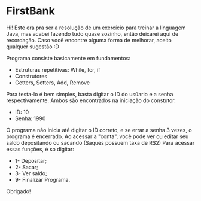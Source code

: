 # FirstBank
Hi! 
Este era pra ser a resolução de um exercício para treinar a linguagem Java, mas acabei fazendo tudo quase sozinho, então deixarei aqui de recordação.
Caso você encontre alguma forma de melhorar, aceito qualquer sugestão :D

Programa consiste basicamente em fundamentos:
- Estruturas repetitivas: While, for, if
- Construtores
- Getters, Setters, Add, Remove


Para testa-lo é bem simples, basta digitar o ID do usúario e a senha respectivamente. Ambos são encontrados na iniciação do constutor.
* ID: 10
* Senha: 1990

O programa não inicia até digitar o ID correto, e se errar a senha 3 vezes, o programa é encerrado.
Ao acessar a "conta", você pode ver ou editar seu saldo depositando ou sacando (Saques possuem taxa de R$2)
Para acessar essas funções, é so digitar:
- 1- Depositar;
- 2- Sacar;
- 3- Ver saldo;
- 9- Finalizar Programa.

Obrigado!
